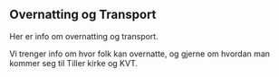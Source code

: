 ## Overnatting og Transport

Her er info om overnatting og transport.

Vi trenger info om hvor folk kan overnatte, og gjerne om hvordan man kommer seg til Tiller kirke og KVT.